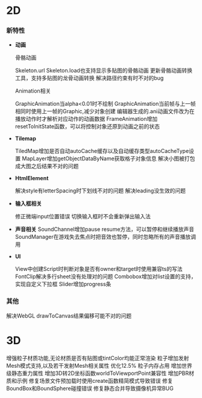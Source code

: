 # 2D

### 新特性

- **动画**

  骨骼动画

  Skeleton.url Skeleton.load也支持显示多贴图的骨骼动画
  更新骨骼动画转换工具，支持多贴图的龙骨动画转换
  解决路径约束有时不对的bug

  Animation相关

  GraphicAnimation当alpha<0.01时不绘制
  GraphicAnimation当前帧与上一帧相同时使用上一帧的Graphic,减少对象创建
  编辑器生成的.ani动画文件改为在播放动作时才解析对应动作的动画数据
  FrameAnimation增加resetToInitState函数，可以将控制对象还原到动画之前的状态
  ​

- **Tilemap**

  TiledMap增加是否自动autoCache缓存以及自动缓存类型autoCacheType设置
  MapLayer增加getObjectDataByName获取格子对象信息
  解决小图被打包成大图之后结果不对的问题

- **HtmlElement**

  解决style有letterSpacing时下划线不对的问题
  解决leading没生效的问题

- **输入框相关**

  修正微端input位置错误
  切换输入框时不会重新弹出输入法


- **声音相关**
  SoundChannel增加pause resume方法，可以暂停和继续播放声音
  SoundManager在游戏失去焦点时把音效也暂停，同时忽略所有的声音播放调用

- **UI**

  View中创建Script时判断对象是否有owner和target时使用兼容ts的写法
  FontClip解决多行sheet没有处理对的问题
  Combobox增加对list设置的支持，实现自定义下拉框
  Slider增加progress条

### 其他

  解决WebGL drawToCanvas结果偏移可能不对的问题



# 3D

增强粒子材质功能,无论材质是否有贴图或tintColor均能正常渲染
粒子增加发射Mesh模式支持,以及若干发射Mesh相关属性
优化12.5% 粒子内存占用
增加世界级静态重力属性
增加3D转2D坐标函数worldToViewportPoint兼容性
增加PBR材质和示例
修复场景文件预加载时使用create函数精简模式导致错误
修复BoundBox和BoundSphere碰撞错误
修复静态合并导致摄像机异常BUG



